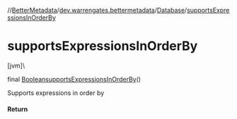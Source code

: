 //[BetterMetadata](../../../index.md)/[dev.warrengates.bettermetadata](../index.md)/[Database](index.md)/[supportsExpressionsInOrderBy](supports-expressions-in-order-by.md)

# supportsExpressionsInOrderBy

[jvm]\

final [Boolean](https://docs.oracle.com/javase/8/docs/api/java/lang/Boolean.html)[supportsExpressionsInOrderBy](supports-expressions-in-order-by.md)()

Supports expressions in order by

#### Return
